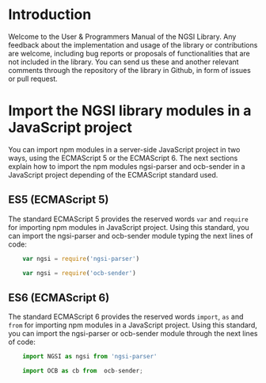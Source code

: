 # Introduction
Welcome to the User & Programmers Manual of the NGSI Library. Any feedback about the implementation and usage of the library or contributions are welcome, including bug reports or proposals of functionalities that are not included in the library. You can send us these and another relevant comments through the repository of the library in Github, in form of issues or pull request.

# Import the NGSI library modules in a JavaScript project
You can import npm modules in a server-side JavaScript project in two ways, using the ECMAScript 5 or the ECMAScript 6. The next sections explain how to import the npm modules ngsi-parser and ocb-sender in a JavaScript project depending of the ECMAScript standard used.

## ES5 (ECMAScript 5)
The standard ECMAScript 5 provides the reserved words `var` and `require` for importing npm modules in JavaScript project. Using this standard, you can import the ngsi-parser and ocb-sender module typing the next lines of code:  
```js
	var ngsi = require('ngsi-parser')
```
```js
	var ngsi = require('ocb-sender')
```

## ES6 (ECMAScript 6)
The standard ECMAScript 6 provides the reserved words `import`, `as` and `from` for importing npm modules in a JavaScript project. Using this standard, you can import the ngsi-parser or ocb-sender module through the next lines of code:
```js
	import NGSI as ngsi from 'ngsi-parser'
```
```js
    import OCB as cb from  ocb-sender;
```
